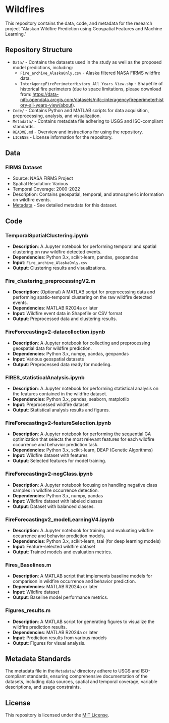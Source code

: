 # Wildfires
This repository contains the data, code, and metadata for the research project "Alaskan Wildfire Prediction using Geospatial Features and Machine Learning."

## Repository Structure
- `Data/` - Contains the datasets used in the study as well as the proposed model predictions, including:
  - `Fire_archive_AlaskaOnly.csv` - Alaska filtered NASA FIRMS wildfire data.
  - `InterAgencyFirePerimeterHistory_All_Years_View.shp` - Shapefile of historical fire perimeters (due to space limitations, please download from: https://data-nifc.opendata.arcgis.com/datasets/nifc::interagencyfireperimeterhistory-all-years-view/about).
- `Code/` - Contains Python and MATLAB scripts for data acquisition, preprocessing, analysis, and visualization.
- `Metadata/` - Contains metadata file adhering to USGS and ISO-compliant standards.
- `README.md` - Overview and instructions for using the repository.
- `LICENSE` - License information for the repository.

## Data
### FIRMS Dataset
- Source: NASA FIRMS Project
- Spatial Resolution: Various
- Temporal Coverage: 2000-2022
- Description: Contains geospatial, temporal, and atmospheric information on wildfire events.
- [Metadata](Metadata/FIRMS_metadata.xml) - See detailed metadata for this dataset.

## Code
### TemporalSpatialClustering.ipynb
- **Description**: A Jupyter notebook for performing temporal and spatial clustering on raw wildfire detected events.
- **Dependencies**: Python 3.x, scikit-learn, pandas, geopandas
- **Input**: `Fire_archive_AlaskaOnly.csv`
- **Output**: Clustering results and visualizations.

### Fire_clustering_preprocessingV2.m
- **Description**: (Optional) A MATLAB script for preprocessing data and performing spatio-temporal clustering on the raw wildfire detected events.
- **Dependencies**: MATLAB R2024a or later
- **Input**: Wildfire event data in Shapefile or CSV format
- **Output**: Preprocessed data and clustering results.

### FireForecastingv2-datacollection.ipynb
- **Description**: A Jupyter notebook for collecting and preprocessing geospatial data for wildfire prediction.
- **Dependencies**: Python 3.x, numpy, pandas, geopandas
- **Input**: Various geospatial datasets
- **Output**: Preprocessed data ready for modeling.

### FIRES_statisticalAnalysis.ipynb
- **Description**: A Jupyter notebook for performing statistical analysis on the features contained in the wildfire dataset.
- **Dependencies**: Python 3.x, pandas, seaborn, matplotlib
- **Input**: Preprocessed wildfire dataset
- **Output**: Statistical analysis results and figures.

### FireForecastingv2-featureSelection.ipynb
- **Description**: A Jupyter notebook for performing the sequential GA optimization that selects the most relevant features for each wildfire occurrence and behavior prediction task.
- **Dependencies**: Python 3.x, scikit-learn, DEAP (Genetic Algorithms)
- **Input**: Wildfire dataset with features
- **Output**: Selected features for model training.

### FireForecastingv2-negClass.ipynb
- **Description**: A Jupyter notebook focusing on handling negative class samples in wildfire occurrence detection.
- **Dependencies**: Python 3.x, numpy, pandas
- **Input**: Wildfire dataset with labeled classes
- **Output**: Dataset with balanced classes.

### FireForecastingv2_modelLearningV4.ipynb
- **Description**: A Jupyter notebook for training and evaluating wildfire occurrence and behavior prediction models.
- **Dependencies**: Python 3.x, scikit-learn, tsai (for deep learning models)
- **Input**: Feature-selected wildfire dataset
- **Output**: Trained models and evaluation metrics.

### Fires_Baselines.m
- **Description**: A MATLAB script that implements baseline models for comparison in wildfire occurrence and behavior prediction.
- **Dependencies**: MATLAB R2024a or later
- **Input**: Wildfire dataset
- **Output**: Baseline model performance metrics.

### Figures_results.m
- **Description**: A MATLAB script for generating figures to visualize the wildfire prediction results.
- **Dependencies**: MATLAB R2024a or later
- **Input**: Prediction results from various models
- **Output**: Figures for visual analysis.


## Metadata Standards
The metadata file in the `Metadata/` directory adhere to USGS and ISO-compliant standards, ensuring comprehensive documentation of the datasets, including data sources, spatial and temporal coverage, variable descriptions, and usage constraints.

## License
This repository is licensed under the [MIT License](LICENSE).